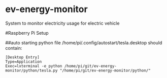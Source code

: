 # ev-energy-monitor
System to monitor electricity usage for electric vehicle


#Raspberry Pi Setup

##auto starting python file
/home/pi/.config/autostart/tesla.desktop should contain:
```
[Desktop Entry]
Type=Application
Exec=lxterminal -e python /home/pi/git/ev-energy-monitor/python/tesla.py "/home/pi/git/ev-energy-monitor/python/"
```
